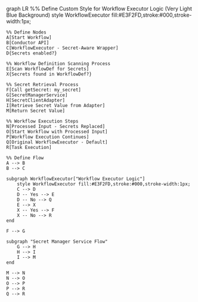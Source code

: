graph LR
%% Define Custom Style for Workflow Executor Logic (Very Light Blue Background)
style WorkflowExecutor fill:#E3F2FD,stroke:#000,stroke-width:1px;

    %% Define Nodes
    A[Start Workflow]
    B[Conductor API]
    C[WorkflowExecutor - Secret-Aware Wrapper]
    D{Secrets enabled?}

    %% Workflow Definition Scanning Process
    E[Scan WorkflowDef for Secrets]
    X{Secrets found in WorkflowDef?}

    %% Secret Retrieval Process
    F[Call getSecret: my_secret]
    G[SecretManagerService]
    H[SecretClientAdapter]
    I[Retrieve Secret Value from Adapter]
    M[Return Secret Value]

    %% Workflow Execution Steps
    N[Processed Input - Secrets Replaced]
    O[Start Workflow with Processed Input]
    P[Workflow Execution Continues]
    Q[Original WorkflowExecutor - Default]
    R[Task Execution]

    %% Define Flow
    A --> B
    B --> C

    subgraph WorkflowExecutor["Workflow Executor Logic"]
        style WorkflowExecutor fill:#E3F2FD,stroke:#000,stroke-width:1px;
        C --> D
        D -- Yes --> E
        D -- No --> Q
        E --> X
        X -- Yes --> F
        X -- No --> R
    end

    F --> G

    subgraph "Secret Manager Service Flow"
        G --> H
        H --> I
        I --> M
    end

    M --> N
    N --> O
    O --> P
    P --> R
    Q --> R
